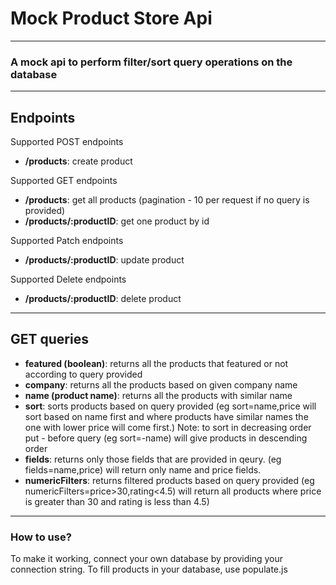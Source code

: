 <h1>Mock Product Store Api</h1>
<hr>

<h3>A mock api to perform filter/sort query operations on the database</h3>
<hr>

<h2>Endpoints</h2>
<p>Supported POST endpoints</p>
<ul>
  <li><strong>/products</strong>: create product</li>
</ul>

<p>Supported GET endpoints</p>
<ul>
  <li><strong>/products</strong>: get all products (pagination - 10 per request if no query is provided)</li>
  <li><strong>/products/:productID</strong>: get one product by id</li>
</ul>

<p>Supported Patch endpoints</p>
<ul>
  <li><strong>/products/:productID</strong>: update product</li>
</ul>

<p>Supported Delete endpoints</p>
<ul>
  <li><strong>/products/:productID</strong>: delete product</li>
</ul>
<hr>

<h2>GET queries</h2>
<ul>
  <li><strong>featured (boolean)</strong>: returns all the products that featured or not according to query provided</li>
  
  <li><strong>company</strong>: returns all the products based on given company name</li>
  <li><strong>name (product name)</strong>: returns all the products with similar name</li>
  <li><strong>sort</strong>: sorts products based on query provided (eg sort=name,price will sort based on name first and where products have similar names the one with lower price will come first.) Note: to sort in decreasing order put - before query (eg sort=-name) will give products in descending order</li>
  <li><strong>fields</strong>: returns only those fields that are provided in qeury. (eg fields=name,price) will return only name and price fields.</li>
  <li><strong>numericFilters</strong>: returns filtered products based on query provided (eg numericFilters=price>30,rating<4.5) will return all products where price is greater than 30 and rating is less than 4.5)</li>
</ul>
<hr>
<h3>How to use?</h3>

<p>To make it working, connect your own database by providing your connection string. To fill products in your database, use populate.js<p>
